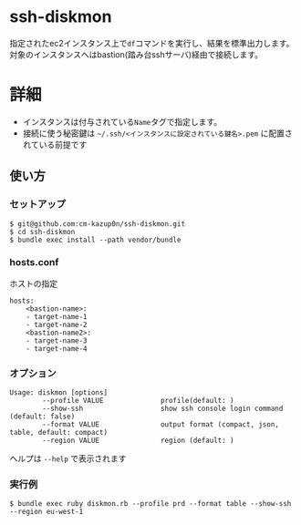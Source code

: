 # ssh-diskmon

指定されたec2インスタンス上で`df`コマンドを実行し、結果を標準出力します。
対象のインスタンスへはbastion(踏み台sshサーバ)経由で接続します。

# 詳細

- インスタンスは付与されている`Name`タグで指定します。
- 接続に使う秘密鍵は `~/.ssh/<インスタンスに設定されている鍵名>.pem` に配置されている前提です


## 使い方

### セットアップ

```
$ git@github.com:cm-kazup0n/ssh-diskmon.git
$ cd ssh-diskmon
$ bundle exec install --path vendor/bundle
```

### hosts.conf

ホストの指定

```
hosts:
    <bastion-name>:
    - target-name-1
    - target-name-2
    <bastion-name2>:
    - target-name-3
    - target-name-4
```

### オプション

```
Usage: diskmon [options]        
        --profile VALUE              profile(default: )
        --show-ssh                   show ssh console login command (default: false)
        --format VALUE               output format (compact, json, table, default: compact)
        --region VALUE               region (default: )
```

ヘルプは `--help` で表示されます


### 実行例

```
$ bundle exec ruby diskmon.rb --profile prd --format table --show-ssh --region eu-west-1
```

